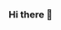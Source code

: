 ### Hi there 👋

<!--
**PetitLoir/PetitLoir** is a ✨ _special_ ✨ repository because its `README.md` (this file) appears on your GitHub profile.

Here are some ideas to get you started:

- 🔭 I’m currently working on my maths
- 🌱 I’m currently learning on preparatory class for the grandes écoles
- 🤔 I’m looking for help with wireless communication on android
- 📫 How to reach me: with a long arm
- 😄 Pronouns: he/him
- ⚡ Fun fact: I'm mad
-->

